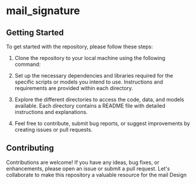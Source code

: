# mail_signature


## Getting Started

To get started with the repository, please follow these steps:

1. Clone the repository to your local machine using the following command:

2. Set up the necessary dependencies and libraries required for the specific scripts or models you intend to use. Instructions and requirements are provided within each directory.

3. Explore the different directories to access the code, data, and models available. Each directory contains a README file with detailed instructions and explanations.

4. Feel free to contribute, submit bug reports, or suggest improvements by creating issues or pull requests.

## Contributing

Contributions are welcome! If you have any ideas, bug fixes, or enhancements, please open an issue or submit a pull request. Let's collaborate to make this repository a valuable resource for the mail Design 
